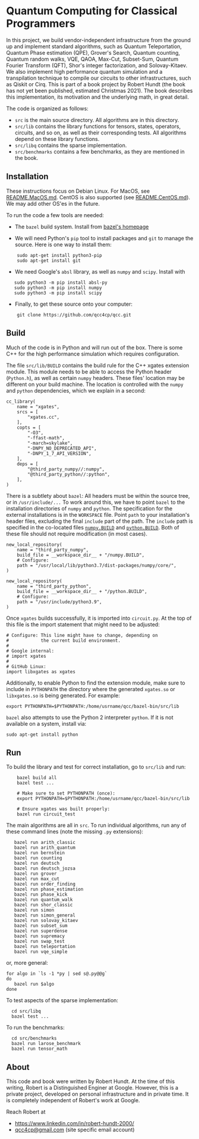 # Quantum Computing for Classical Programmers

In this project, we build vendor-independent infrastructure from the ground up and implement standard algorithms, such as Quantum Teleportation, Quantum Phase estimation (QPE), Grover's Search, Quantum counting, Quantum random walks, VQE, QAOA, Max-Cut, Subset-Sum, Quantum Fourier Transform (QFT), Shor's integer factorization, and Solovay-Kitaev. We also implement high performance quantum simulation and a transpilation technique to compile our circuits to other infrastructures, such as Qiskit or Cirq. This is part of a book project by Robert Hundt (the book has not yet been published, estimated Christmas 2021). The book describes this implementation, its motivation and the underlying math, in great detail.

The code is organized as follows:
*  `src` is the main source directory. All algorithms are in this directory.
*  `src/lib` contains the library functions for tensors, states, operators, circuits, and so on, as well as their corresponding tests. All algorithms depend on these library functions.
*  `src/libq` contains the sparse implementation.
*  `src/benchmarks` contains a few benchmarks, as they are mentioned in the book.

## Installation

These instructions focus on Debian Linux. For MacOS, see [README.MacOS.md](README.MacOS.md).
CentOS is also supported (see [README.CentOS.md](README.CentOS.md)).
We may add other OS'es in the future.

To run the code a few tools are needed:

*  The `bazel` build system. Install from [bazel's homepage](https://docs.bazel.build/versions/master/install.html)

*  We will need Python's `pip` tool to install packages and `git` to manage the source.
  Here is one way to install them:
```
    sudo apt-get install python3-pip
    sudo apt-get install git
```

*  We need Google's `absl` library, as well as `numpy` and `scipy`. Install with
```
   sudo python3 -m pip install absl-py
   sudo python3 -m pip install numpy
   sudo python3 -m pip install scipy
```

* Finally, to get these source onto your computer:
```
    git clone https://github.com/qcc4cp/qcc.git
```

## Build

Much of the code is in Python and will run out of the box.  There is
some C++ for the high performance simulation which requires
configuration.

The file `src/lib/BUILD` contains the build rule for the C++ xgates
extension module.  This module needs to be able to access the Python
header (`Python.h`), as well as certain `numpy` headers. These files'
location may be different on your build machine. The location
is controlled with the `numpy` and `python` dependencies, which we
explain in a second:

```
cc_library(
    name = "xgates",
    srcs = [
        "xgates.cc",
    ],
    copts = [
        "-O3",
        "-ffast-math",
    	"-march=skylake",
        "-DNPY_NO_DEPRECATED_API",
        "-DNPY_1_7_API_VERSION",
    ],
    deps = [
        "@third_party_numpy//:numpy",
        "@third_party_python//:python",
    ],
)
```

There is a subtlety about `bazel`: All headers must be within the
source tree, or in `/usr/include/...` To work around this, we have to
point `bazel` to the installation directories of `numpy` and `python`.  The
specification for the external installations is in the `WORKSPACE`
file. Point `path` to your installation's header files,
excluding the final `include` part of the path. The `include` path is
specified in the co-located files [`numpy.BUILD`](numpy.BUILD) and [`python.BUILD`](python.BUILD). Both
of these file should not require modification (in most cases).

```
new_local_repository(
    name = "third_party_numpy",
    build_file = __workspace_dir__ + "/numpy.BUILD",
    # Configure:
    path = "/usr/local/lib/python3.7/dist-packages/numpy/core/",
)

new_local_repository(
    name = "third_party_python",
    build_file = __workspace_dir__ + "/python.BUILD",
    # Configure:
    path = "/usr/include/python3.9",
)
```

Once `xgates` builds successfully, it is imported into `circuit.py`. At the top of this
file is the import statement that might need to be adjusted:

```
# Configure: This line might have to change, depending on
#            the current build environment.
#
# Google internal:
# import xgates
#
# GitHub Linux:
import libxgates as xgates
```

Additionally, to enable Python to find the extension module, make sure
to include in `PYTHONPATH` the directory where the generated
`xgates.so` or `libxgates.so` is being generated. For example:

```
export PYTHONPATH=$PYTHONPATH:/home/usrname/qcc/bazel-bin/src/lib
```

`bazel` also attempts to use the Python 2 interpreter `python`. If it
is not available on a system, install via:

```
sudo apt-get install python
```

## Run
To build the library and test for correct installation, go to `src/lib` and run:

```
    bazel build all
    bazel test ...

    # Make sure to set PYTHONPATH (once):
    export PYTHONPATH=$PYTHONPATH:/home/usrname/qcc/bazel-bin/src/lib

    # Ensure xgates was built properly:
    bazel run circuit_test
```

The main algorithms are all in `src`.
To run individual algorithms, run any of these command lines (note the missing `.py` extensions):

```
   bazel run arith_classic
   bazel run arith_quantum
   bazel run bernstein
   bazel run counting
   bazel run deutsch
   bazel run deutsch_jozsa
   bazel run grover
   bazel run max_cut
   bazel run order_finding
   bazel run phase_estimation
   bazel run phase_kick
   bazel run quantum_walk
   bazel run shor_classic
   bazel run simon
   bazel run simon_general
   bazel run solovay_kitaev
   bazel run subset_sum
   bazel run superdense
   bazel run supremacy
   bazel run swap_test
   bazel run teleportation
   bazel run vqe_simple
```

or, more general:
```
for algo in `ls -1 *py | sed s@.py@@g`
do
   bazel run $algo
done
```

To test aspects of the sparse implementation:

```
  cd src/libq
  bazel test ...
```

To run the benchmarks:

```
  cd src/benchmarks
  bazel run larose_benchmark
  bazel run tensor_math
```

## About

This code and book were written by Robert Hundt. At the time of this writing, Robert
is a Distinguished Enginer at Google. However, this is a private project, developed on
personal infrastructure and in private time. It is completely independent of Robert's work
at Google.

Reach Robert at
*  https://www.linkedin.com/in/robert-hundt-2000/
*  qcc4cp@gmail.com (site specific email account)
